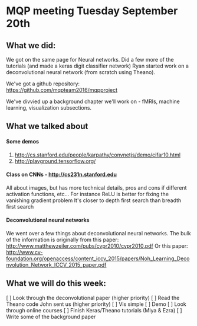 # MQP meeting Tuesday September 20th

## What we did:
We got on the same page for Neural networks.
Did a few more of the tutorials (and made a keras digit classifier network)
Ryan started work on a deconvolutional neural network (from scratch using Theano).

We've got a github repository:
https://github.com/mqpteam2016/mqpproject

We've divvied up a background chapter we'll work on - fMRIs, machine learning, visualization subsections.

## What we talked about

#### Some demos
1. http://cs.stanford.edu/people/karpathy/convnetjs/demo/cifar10.html
2. http://playground.tensorflow.org/

#### Class on CNNs - http://cs231n.stanford.edu
All about images, but has more technical details,
pros and cons if different activation functions, etc...
  For instance ReLU is better for fixing the vanishing gradient problem
    It's closer to depth first search than breadth first search

#### Deconvolutional neural networks
We went over a few things about deconvolutional neural networks.
The bulk of the information is originally from this paper:
http://www.matthewzeiler.com/pubs/cvpr2010/cvpr2010.pdf
Or this paper:
http://www.cv-foundation.org/openaccess/content_iccv_2015/papers/Noh_Learning_Deconvolution_Network_ICCV_2015_paper.pdf

## What we will do this week:

[ ] Look through the deconvolutional paper (higher priority)
[ ] Read the Theano code John sent us (higher priority)
[ ] Vis simple
[ ] Demo
[ ] Look through online courses
[ ] Finish Keras/Theano tutorials (Miya & Ezra)
[ ] Write some of the background paper

